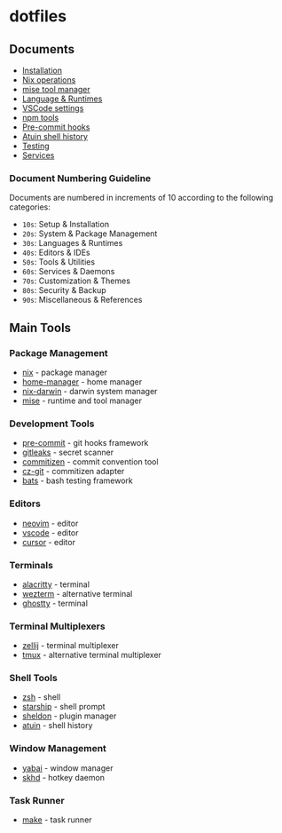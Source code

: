 # dotfiles

## Documents

- [Installation](docs/10_installation.md)
- [Nix operations](docs/20_nix.md)
- [mise tool manager](docs/25_mise.md)
- [Language & Runtimes](docs/30_languages.md)
- [VSCode settings](docs/40_vscode.md)
- [npm tools](docs/50_npm_tools.md)
- [Pre-commit hooks](docs/51_pre_commit.md)
- [Atuin shell history](docs/52_atuin.md)
- [Testing](docs/55_testing.md)
- [Services](docs/60_services.md)

### Document Numbering Guideline

Documents are numbered in increments of 10 according to the following categories:

- `10s`: Setup & Installation
- `20s`: System & Package Management
- `30s`: Languages & Runtimes
- `40s`: Editors & IDEs
- `50s`: Tools & Utilities
- `60s`: Services & Daemons
- `70s`: Customization & Themes
- `80s`: Security & Backup
- `90s`: Miscellaneous & References

## Main Tools

### Package Management

- [nix](https://nixos.org/) - package manager
- [home-manager](https://github.com/nix-community/home-manager) - home manager
- [nix-darwin](https://github.com/LnL7/nix-darwin) - darwin system manager
- [mise](https://mise.jdx.dev/) - runtime and tool manager

### Development Tools

- [pre-commit](https://pre-commit.com/) - git hooks framework
- [gitleaks](https://github.com/gitleaks/gitleaks) - secret scanner
- [commitizen](https://github.com/commitizen/cz-cli) - commit convention tool
- [cz-git](https://github.com/Zhengqbbb/cz-git) - commitizen adapter
- [bats](https://github.com/bats-core/bats-core) - bash testing framework

### Editors

- [neovim](https://neovim.io/) - editor
- [vscode](https://code.visualstudio.com/) - editor
- [cursor](https://www.cursor.com/) - editor

### Terminals

- [alacritty](https://github.com/alacritty/alacritty) - terminal
- [wezterm](https://github.com/wez/wezterm) - alternative terminal
- [ghostty](https://github.com/ghostty/ghostty) - terminal

### Terminal Multiplexers

- [zellij](https://github.com/zellij-org/zellij) - terminal multiplexer
- [tmux](https://github.com/tmux/tmux) - alternative terminal multiplexer

### Shell Tools

- [zsh](https://www.zsh.org/) - shell
- [starship](https://starship.rs/) - shell prompt
- [sheldon](https://github.com/rossmacarthur/sheldon) - plugin manager
- [atuin](https://github.com/atuinsh/atuin) - shell history

### Window Management

- [yabai](https://github.com/koekeishiya/yabai) - window manager
- [skhd](https://github.com/koekeishiya/skhd) - hotkey daemon

### Task Runner

- [make](https://www.gnu.org/software/make/) - task runner
